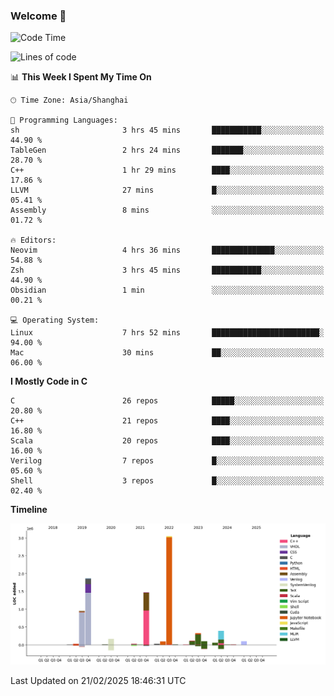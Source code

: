 ### Welcome 👋

<!--START_SECTION:waka-->
![Code Time](http://img.shields.io/badge/Code%20Time-1%2C832%20hrs%207%20mins-blue)

![Lines of code](https://img.shields.io/badge/From%20Hello%20World%20I%27ve%20Written-8.8%20million%20lines%20of%20code-blue)

📊 **This Week I Spent My Time On** 

```text
🕑︎ Time Zone: Asia/Shanghai

💬 Programming Languages: 
sh                       3 hrs 45 mins       ███████████░░░░░░░░░░░░░░   44.90 % 
TableGen                 2 hrs 24 mins       ███████░░░░░░░░░░░░░░░░░░   28.70 % 
C++                      1 hr 29 mins        ████░░░░░░░░░░░░░░░░░░░░░   17.86 % 
LLVM                     27 mins             █░░░░░░░░░░░░░░░░░░░░░░░░   05.41 % 
Assembly                 8 mins              ░░░░░░░░░░░░░░░░░░░░░░░░░   01.72 % 

🔥 Editors: 
Neovim                   4 hrs 36 mins       ██████████████░░░░░░░░░░░   54.88 % 
Zsh                      3 hrs 45 mins       ███████████░░░░░░░░░░░░░░   44.90 % 
Obsidian                 1 min               ░░░░░░░░░░░░░░░░░░░░░░░░░   00.21 % 

💻 Operating System: 
Linux                    7 hrs 52 mins       ████████████████████████░   94.00 % 
Mac                      30 mins             ██░░░░░░░░░░░░░░░░░░░░░░░   06.00 % 
```

**I Mostly Code in C** 

```text
C                        26 repos            █████░░░░░░░░░░░░░░░░░░░░   20.80 % 
C++                      21 repos            ████░░░░░░░░░░░░░░░░░░░░░   16.80 % 
Scala                    20 repos            ████░░░░░░░░░░░░░░░░░░░░░   16.00 % 
Verilog                  7 repos             █░░░░░░░░░░░░░░░░░░░░░░░░   05.60 % 
Shell                    3 repos             █░░░░░░░░░░░░░░░░░░░░░░░░   02.40 % 
```



**Timeline**

![Lines of Code chart](https://raw.githubusercontent.com/Bohan-hu/Bohan-hu/master/assets/bar_graph.png)


 Last Updated on 21/02/2025 18:46:31 UTC
<!--END_SECTION:waka-->



